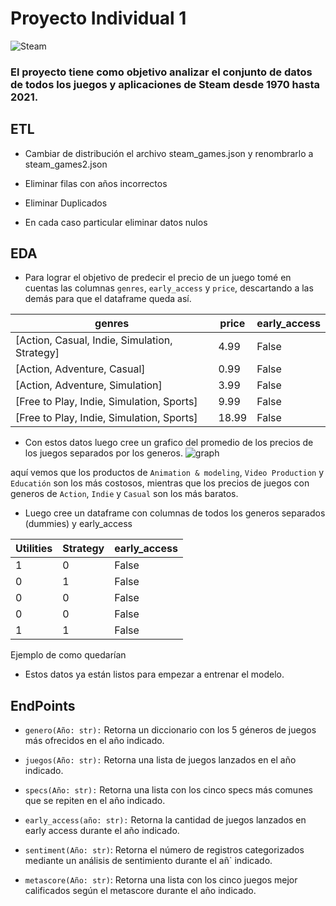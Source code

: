

# Proyecto Individual 1

![Steam](https://i0.wp.com/9to5mac.com/wp-content/uploads/sites/6/2023/06/Steam.jpg?w=1500&quality=82&strip=all&ssl=1)

### El proyecto tiene como objetivo analizar el conjunto de datos de todos los juegos y aplicaciones de Steam desde 1970 hasta 2021.

## ETL

- Cambiar de distribución el archivo steam_games.json y renombrarlo a steam_games2.json

- Eliminar filas con años incorrectos  
- Eliminar Duplicados
- En cada caso particular eliminar datos nulos

## EDA 

- Para lograr el objetivo de predecir el precio de un juego tomé en cuentas las columnas `genres`, `early_access` y `price`, descartando a las demás para que el dataframe queda así.

|genres                                       |price|early_access|
|---------------------------------------------|-----|------------|
|[Action, Casual, Indie, Simulation, Strategy]|4.99 |False       |
|[Action, Adventure, Casual]	                 |0.99 |False       |
|[Action, Adventure, Simulation]              |3.99 |False       |
|[Free to Play, Indie, Simulation, Sports]    |9.99 |False       |
|[Free to Play, Indie, Simulation, Sports]    |18.99|False       |

- Con estos datos luego cree un grafico del promedio de los precios de los juegos separados por los generos.
![graph](https://i.imgur.com/HuxRrVU.png)

 aquí vemos que los productos de `Animation & modeling`, `Video Production` y `Educatión`  son los más costosos, mientras que los precios de juegos con generos de `Action`, `Indie` y `Casual` son los más baratos.

- Luego cree un dataframe con columnas de todos los generos separados (dummies) y early_access

|Utilities|Strategy|early_access|
|---------|--------|------------|
|        1|       0|       False|       
|        0|       1|       False|    
|        0|       0|       False|    
|        0|       0|       False|    
|        1|       1|       False| 

Ejemplo de como quedarían

- Estos datos ya están listos para empezar a entrenar  el modelo.

## EndPoints

- `genero(Año: str):` Retorna un diccionario con los 5 géneros de juegos más ofrecidos en el año indicado.

- `juegos(Año: str):` Retorna una lista de juegos lanzados en el año indicado.

- `specs(Año: str):` Retorna una lista con los cinco specs más comunes que se repiten en el año indicado.

- `early_access(año: str):` Retorna la cantidad de juegos lanzados en early access durante el año indicado.

- `sentiment(Año: str)`: Retorna el número de registros categorizados mediante un análisis de sentimiento durante el añ` indicado.

- `metascore(Año: str)`: Retorna una lista con los cinco juegos mejor calificados según el metascore durante el año indicado.




